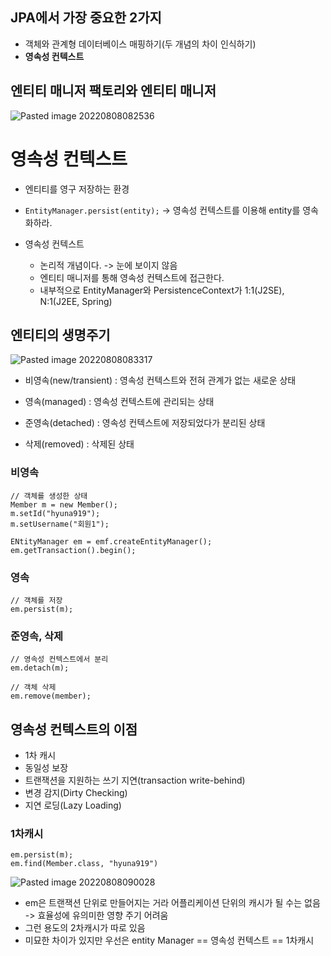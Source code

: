 ## JPA에서 가장 중요한 2가지
- 객체와 관계형 데이터베이스 매핑하기(두 개념의 차이 인식하기)
- **영속성 컨텍스트**


## 엔티티 매니저 팩토리와 엔티티 매니저
![Pasted image 20220808082536](https://user-images.githubusercontent.com/49274191/183777923-cba37c73-a969-49a1-89d9-1ca5ed28247c.png)


# 영속성 컨텍스트
- 엔티티를 영구 저장하는 환경
- `EntityManager.persist(entity);` -> 영속성 컨텍스트를 이용해 entity를 영속화하라.

- 영속성 컨텍스트
	- 논리적 개념이다. -> 눈에 보이지 않음
	- 엔티티 매니저를 통해 영속성 컨텍스트에 접근한다.
	- 내부적으로 EntityManager와 PersistenceContext가 1:1(J2SE), N:1(J2EE, Spring)


## 엔티티의 생명주기
![Pasted image 20220808083317](https://user-images.githubusercontent.com/49274191/183777980-bdb99a79-2ce4-44ff-b98d-f96daaf9dc12.png)
- 비영속(new/transient)
  : 영속성 컨텍스트와 전혀 관계가 없는 새로운 상태

- 영속(managed)
  : 영속성 컨텍스트에 관리되는 상태

- 준영속(detached)
  : 영속성 컨텍스트에 저장되었다가 분리된 상태

- 삭제(removed)
  : 삭제된 상태

### 비영속
```
// 객체를 생성한 상태
Member m = new Member();
m.setId("hyuna919");
m.setUsername("회원1");

ENtityManager em = emf.createEntityManager();
em.getTransaction().begin();
```

### 영속
```
// 객체를 저장
em.persist(m);
```

### 준영속, 삭제
```
// 영속성 컨텍스트에서 분리
em.detach(m);

// 객체 삭제
em.remove(member);
```


## 영속성 컨텍스트의 이점
- 1차 캐시
- 동일성 보장
- 트랜잭션을 지원하는 쓰기 지연(transaction write-behind)
- 변경 감지(Dirty Checking)
- 지연 로딩(Lazy Loading)

### 1차캐시
```
em.persist(m);
em.find(Member.class, "hyuna919")
```
![Pasted image 20220808090028](https://user-images.githubusercontent.com/49274191/183778006-c6459973-fe04-4f64-8a6e-70cb51b6a29a.png)
- em은 트랜잭션 단위로 만들어지는 거라 어플리케이션 단위의 캐시가 될 수는 없음 -> 효율성에 유의미한 영향 주기 어려움
- 그런 용도의 2차캐시가 따로 있음
- 미묘한 차이가 있지만 우선은 entity Manager == 영속성 컨텍스트 == 1차캐시
